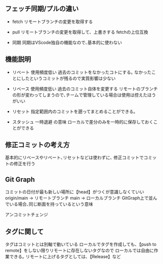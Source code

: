## フェッチ同期/プルの違い

- fetch
リモートブランチの変更を取得する

- pull
リモートブランチの変更を取得して、上書きする
fetchの上位互換

- 同期
同期はVScode独自の機能なので､基本的に使わない

## 機能説明

- リベート
使用頻度低い
過去のコミットをなかったコトにする｡
なかったことにしたというコミットが残るので実質影響は少ない

- リベース
使用頻度低い
過去のコミット自体を変更する
リモートのブランチの形が変わってしまうので､チームで管理している場合は使用は控えたほうがいい

- リセット
指定範囲内のコミットを遡ってまとめることができる｡

- スタッシュ
一時退避 の意味
ローカルで差分のみを一時的に保存しておくことができる


## 修正コミットの考え方
基本的にリベースやリベート､リセットなどは使わずに､
修正コミットでコミットの修正を行う


## Git Graph

コミットの日付が最も新しい場所に【head】がつくが意識しなくていい
origin/main → リモートブランチ
main → ローカルブランチ
GitGraph上で並んでいる場合､同じ断面を持っているという意味

アンコミットチェンジ



## タグに関して
タグはコミットとは別軸で動いている
ローカルでタグを作成しても､【push to remote】をしない限りリモートに存在しないタグなので
ローカルでは自由に作業できる｡ リモートに上げるタグとしては､【Release】など
